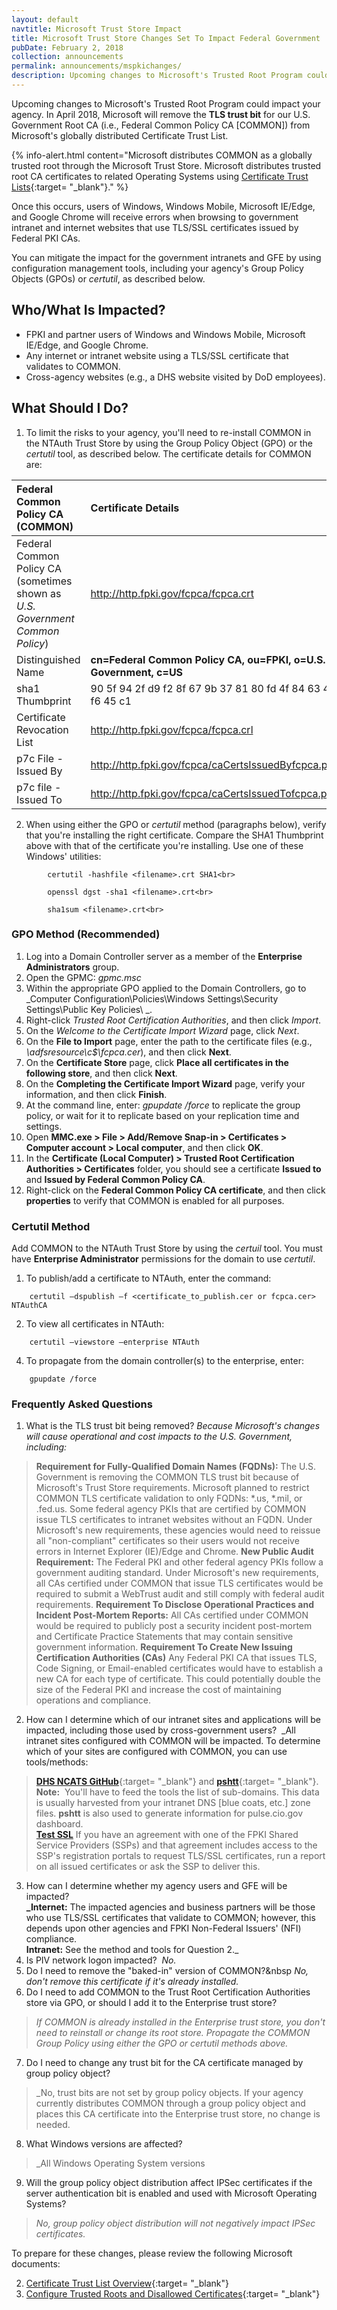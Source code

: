 ```yaml
---
layout: default
navtitle: Microsoft Trust Store Impact
title: Microsoft Trust Store Changes Set To Impact Federal Government
pubDate: February 2, 2018
collection: announcements
permalink: announcements/mspkichanges/
description: Upcoming changes to Microsoft's Trusted Root Program could impact your agency. The U.S. Government has elected to remove the Transport Layer Security (TLS) trust bit for our U.S. Government Root CA (i.e., COMMON) from the Microsoft trust store.  The first impact is anticipated to occur in April 2018&nbsp;&mdash;&nbsp;Windows users will receive errors when browsing to government intranet and internet websites that use TLS/SSL certificates issued by Federal PKI CAs. You can mitigate the impact for the government intranets and government-furnished equipment (GFE) by using configuration management tools, including your agency's Group Policy Objects (GPOs).  
---
```


Upcoming changes to Microsoft's Trusted Root Program <!--MS calls this the "MS Trusted Root Program"-->could impact your agency. In April 2018, Microsoft will remove the **TLS trust bit** for our U.S. Government Root CA (i.e., Federal Common Policy CA [COMMON]) from Microsoft's globally distributed Certificate Trust List. 

{% info-alert.html content="Microsoft distributes COMMON as a globally trusted root through the Microsoft Trust Store. Microsoft distributes trusted root CA certificates to related Operating Systems using [Certificate Trust Lists](https://msdn.microsoft.com/en-us/library/windows/desktop/aa376545(v=vs.85).aspx){:target= "_blank"}." %} 

Once this occurs, users of Windows, Windows Mobile, Microsoft IE/Edge, and Google Chrome will receive errors when browsing to government intranet and internet websites that use TLS/SSL certificates issued by Federal PKI CAs. 

You can mitigate the impact for the government intranets and GFE by using configuration management tools, including your agency's Group Policy Objects (GPOs) or _certutil_, as described below.

## Who/What Is Impacted?

* FPKI and partner users of Windows and Windows Mobile, Microsoft IE/Edge, and Google Chrome.
* Any internet or intranet website using a TLS/SSL certificate that validates to COMMON.<!--Deleted: "provided that the COMMON Root CA certificate's server authentication trust bit is still distributed through the Microsoft and Apple trust stores."-->
* Cross-agency websites (e.g., a DHS website visited by DoD employees).

## What Should I Do?

1. To limit the risks to your agency, you'll need to re-install COMMON in the NTAuth Trust Store by using the Group Policy Object (GPO) or the _certutil_ tool, as described below. The certificate details for COMMON are:  

| **Federal Common Policy CA (COMMON)**  | **Certificate Details**                             |
| :--------  | :-------------------------------     |
| Federal Common Policy CA<br>(sometimes shown as _U.S. Government Common Policy_) | http://http.fpki.gov/fcpca/fcpca.crt |
| Distinguished Name | **cn=Federal Common Policy CA, ou=FPKI, o=U.S. Government, c=US** |
| sha1 Thumbprint | 90 5f 94 2f d9 f2 8f 67 9b 37 81 80 fd 4f 84 63 47 f6 45 c1 |
| Certificate Revocation List | http://http.fpki.gov/fcpca/fcpca.crl |
| p7c File - Issued By | http://http.fpki.gov/fcpca/caCertsIssuedByfcpca.p7c |
| p7c file - Issued To | http://http.fpki.gov/fcpca/caCertsIssuedTofcpca.p7c |

2. When using either the GPO or _certutil_ method (paragraphs below), verify that you're installing the right certificate. Compare the SHA1 Thumbprint above with that of the certificate you're installing. Use one of these Windows' utilities: 

```
		certutil -hashfile <filename>.crt SHA1<br>
		
		openssl dgst -sha1 <filename>.crt<br>
		
		sha1sum <filename>.crt<br>
```

### GPO Method (Recommended)
1. Log into a Domain Controller server as a member of the **Enterprise Administrators** group.<!--Plural "Administrators" is correct?-->
2. Open the GPMC: _gpmc.msc_
3. Within the appropriate GPO applied to the Domain Controllers, go to _Computer Configuration\Policies\Windows Settings\Security Settings\Public Key Policies\ _. <!--Unclear meaning of "appropriate GPO".-->
4. Right-click _Trusted Root Certification Authorities_, and then click _Import_.
5. On the _Welcome to the Certificate Import Wizard_ page, click _Next_.
6. On the **File to Import** page, enter the path to the certificate files (e.g., _\\adfsresource\c$\fcpca.cer_), and then click **Next**.
7. On the **Certificate Store** page, click **Place all certificates in the following store**, and then click **Next**.
8. On the **Completing the Certificate Import Wizard** page, verify your information, and then click **Finish**.
9. At the command line, enter: _gpupdate /force_ to replicate the group policy, or wait for it to replicate based on your replication time and settings.
10. Open **MMC.exe &gt; File &gt; Add/Remove Snap-in &gt; Certificates &gt; Computer account &gt; Local computer**, and then click **OK**.
11. In the **Certificate (Local Computer) &gt; Trusted Root Certification Authorities &gt; Certificates** folder, you should see a certificate **Issued to** and **Issued by Federal Common Policy CA**. 
12. Right-click on the **Federal Common Policy CA certificate**, and then click **properties** to verify that COMMON is enabled for all purposes.

### Certutil Method
Add COMMON to the NTAuth Trust Store by using the _certuil_ tool. You must have **Enterprise Administrator** permissions for the domain to use _certutil_.

1. To publish/add a certificate to NTAuth, enter the command:

```
  	certutil –dspublish –f <certificate_to_publish.cer or fcpca.cer> NTAuthCA
```

2. To view all certificates in NTAuth:

```
	certutil –viewstore –enterprise NTAuth
```

4. To propagate from the domain controller(s) to the enterprise, enter:

```
  	gpupdate /force
```

### Frequently Asked Questions
1. What is the TLS trust bit being removed? _Because Microsoft's changes will cause operational and cost impacts to the U.S. Government, including:_  
> **Requirement for Fully-Qualified Domain Names (FQDNs):** The U.S. Government is removing the COMMON TLS trust bit because of Microsoft's Trust Store requirements. Microsoft planned to restrict COMMON TLS certificate validation to only FQDNs: *.us, *.mil, or .fed.us. Some federal agency PKIs that are certified by COMMON issue TLS certificates to intranet websites without an FQDN. Under Microsoft's new requirements, these agencies would need to reissue all "non-compliant" certificates so their users would not receive errors in Internet Explorer (IE)/Edge and Chrome.
> **New Public Audit Requirement:** The Federal PKI and other federal agency PKIs follow a government auditing standard. Under Microsoft's new requirements, all CAs certified under COMMON that issue TLS certificates would be required to submit a WebTrust<!--Not always WebTrust, acc. to MS info.--> audit and still comply with federal audit requirements.
> **Requirement To Disclose Operational Practices and Incident Post-Mortem Reports:** All CAs certified under COMMON would be required to publicly post a security incident post-mortem and Certificate Practice Statements that may contain sensitive government information.
> **Requirement To Create New Issuing Certification Authorities (CAs)** Any Federal PKI CA that issues TLS, Code Signing, or Email-enabled certificates would have to establish a new CA for each type of certificate. This could potentially double the size of the Federal PKI and increase the cost of maintaining operations and compliance.
2. How can I determine which of our intranet sites and applications will be impacted, including those used by cross-government users?&nbsp;&nbsp;_All intranet sites configured with COMMON will be impacted. To determine which of your sites are configured with COMMON, you can use tools/methods:
> [**DHS NCATS GitHub**](https://github.com/dhs-ncats){:target= "_blank"} and [**pshtt**](https://github.com/dhs-ncats/pshtt){:target= "_blank"}.<br>**Note:**&nbsp;&nbsp;You'll have to feed the tools the list of sub-domains. This data is usually harvested from your intranet DNS [blue coats, etc.] zone files. **pshtt** is also used to generate information for pulse.cio.gov dashboard.<br> 
> [**Test SSL**](https://github.com/drwetter/testssl.sh)
> If you have an agreement with one of the FPKI Shared Service Providers (SSPs) and that agreement includes access to the SSP's registration portals to request TLS/SSL certificates, run a report on all issued certificates or ask the SSP to deliver this. 

3. How can I determine whether my agency users and GFE will be impacted?<br>**_Internet:** The impacted agencies and business partners will be those who use TLS/SSL certificates that validate to COMMON; however, this depends upon other agencies and FPKI Non-Federal Issuers' (NFI) compliance.<!--Kind of confusing. Does this answer the question?--><br>**Intranet:** See the method and tools for Question 2._
4. Is PIV network logon impacted?&nbsp;&nbsp;_No._
5. Do I need to remove the "baked-in" version of COMMON?&nbsp&nbsp;_No, don't remove this certificate if it's already installed._
6. Do I need to add COMMON to the Trust Root Certification Authorities store via GPO, or should I add it to the Enterprise trust store?
> _If COMMON is already installed in the Enterprise trust store, you don't need to reinstall or change its root store. Propagate the COMMON Group Policy using either the GPO or certutil methods above._
7. Do I need to change any trust bit for the CA certificate managed by group policy object?
> _No, trust bits are not set by group policy objects. If your agency currently distributes COMMON through a group policy object and places this CA certificate into the Enterprise trust store, no change is needed.
8. What Windows versions are affected?
> _All Windows Operating System versions 
9. Will the group policy object distribution affect IPSec certificates if the server authentication bit is enabled and used with Microsoft Operating Systems?
> _No, group policy object distribution will not negatively impact IPSec certificates._

To prepare for these changes, please review the following Microsoft documents:

2. [Certificate Trust List Overview](https://msdn.microsoft.com/en-us/library/windows/desktop/aa376545(v=vs.85).aspx){:target= "_blank"}
2. [Configure Trusted Roots and Disallowed Certificates](https://technet.microsoft.com/en-us/library/dn265983.aspx){:target= "_blank"}


